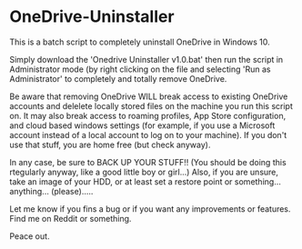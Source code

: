 # OneDrive-Uninstaller
This is a batch script to completely uninstall OneDrive in Windows 10.

Simply download the 'Onedrive Uninstaller v1.0.bat' then run the script in Administrator mode (by right clicking on the file and selecting 'Run as Administrator' to completely and totally remove OneDrive.

Be aware that removing OneDrive WILL break access to existing OneDrive accounts and delelete locally stored files on the machine you run this script on.
It may also break access to roaming profiles, App Store configuration, and cloud based windows settings (for example, if you use a Microsoft account instead of a local account to log on to your machine).
If you don't use that stuff, you are home free (but check anyway).

In any case, be sure to BACK UP YOUR STUFF!! (You should be doing this rtegularly anyway, like a good little boy or girl...)
Also, if you are unsure, take an image of your HDD, or at least set a restore point or something... anything... (please).....


Let me know if you fins a bug or if you want any improvements or features. Find me on Reddit or something.



Peace out.

